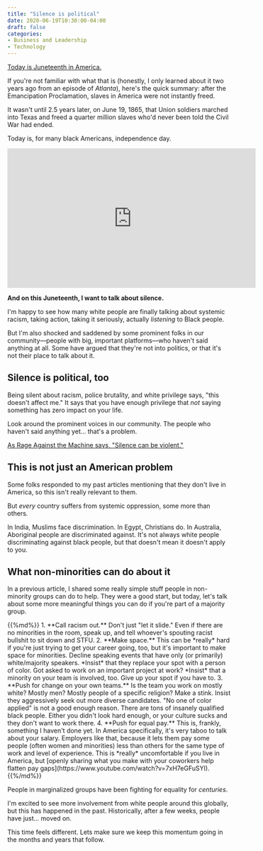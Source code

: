 ```yaml
---
title: "Silence is political"
date: 2020-06-19T10:30:00-04:00
draft: false
categories:
- Business and Leadership
- Technology
---
```


[Today is Juneteenth in America.](https://www.youtube.com/watch?v=iu6ntwHws5g)

If you're not familiar with what that is (honestly, I only learned about it two years ago from an episode of *Atlanta*), here's the quick summary: after the Emancipation Proclamation, slaves in America were not instantly freed.

It wasn't until 2.5 years later, on June 19, 1865, that Union soldiers marched into Texas and freed a quarter million slaves who'd never been told the Civil War had ended.

Today is, for many black Americans, independence day.

<iframe width="560" height="315" src="https://www.youtube.com/embed/iu6ntwHws5g" frameborder="0" allow="accelerometer; autoplay; encrypted-media; gyroscope; picture-in-picture" allowfullscreen></iframe>

**And on this Juneteenth, I want to talk about silence.**

I'm happy to see how many white people are finally talking about systemic racism, taking action, taking it seriously, actually *listening* to Black people.

But I'm also shocked and saddened by some prominent folks in our community&mdash;people with big, important platforms&mdash;who haven't said anything at all. Some have argued that they're not into politics, or that it's not their place to talk about it.

## Silence is political, too

Being silent about racism, police brutality, and white privilege says, "this doesn't affect me." It says that you have enough privilege that *not* saying something has zero impact on your life.

Look around the prominent voices in our community. The people who haven't said anything yet... that's a problem.

[As Rage Against the Machine says, "Silence can be violent."](https://www.youtube.com/watch?v=6msPzxKV3c8)

## This is not just an American problem

Some folks responded to my past articles mentioning that they don't live in America, so this isn't really relevant to them.

But *every* country suffers from systemic oppression, some more than others.

In India, Muslims face discrimination. In Egypt, Christians do. In Australia, Aboriginal people are discriminated against. It's not always white people discriminating against black people, but that doesn't mean it doesn't apply to you.

## What non-minorities can do about it

In a previous article, I shared some really simple stuff people in non-minority groups can do to help. They were a good start, but today, let's talk about some more meaningful things you can do if you're part of a majority group.

<div class="list-spaced">
{{%md%}}
1. **Call racism out.** Don't just "let it slide." Even if there are no minorities in the room, speak up, and tell whoever's spouting racist bullshit to sit down and STFU.
2. **Make space.** This can be *really* hard if you're just trying to get your career going, too, but it's important to make space for minorities. Decline speaking events that have only (or primarily) white/majority speakers. *Insist* that they replace your spot with a person of color. Got asked to work on an important project at work? *Insist* that a minority on your team is involved, too. Give up your spot if you have to.
3. **Push for change on your own teams.** Is the team you work on mostly white? Mostly men? Mostly people of a specific religion? Make a stink. Insist they aggressively seek out more diverse candidates. "No one of color applied" is not a good enough reason. There are tons of insanely qualified black people. Either you didn't look hard enough, or your culture sucks and they don't want to work there.
4. **Push for equal pay.** This is, frankly, something I haven't done yet. In America specifically, it's very taboo to talk about your salary. Employers like that, because it lets them pay some people (often women and minorities) less than others for the same type of work and level of experience. This is *really* uncomfortable if you live in America, but [openly sharing what you make with your coworkers help flatten pay gaps](https://www.youtube.com/watch?v=7xH7eGFuSYI).
{{%/md%}}
</div>

People in marginalized groups have been fighting for equality for *centuries*.

I'm excited to see more involvement from white people around this globally, but this has happened in the past. Historically, after a few weeks, people have just... moved on.

This time feels different. Lets make sure we keep this momentum going in the months and years that follow.